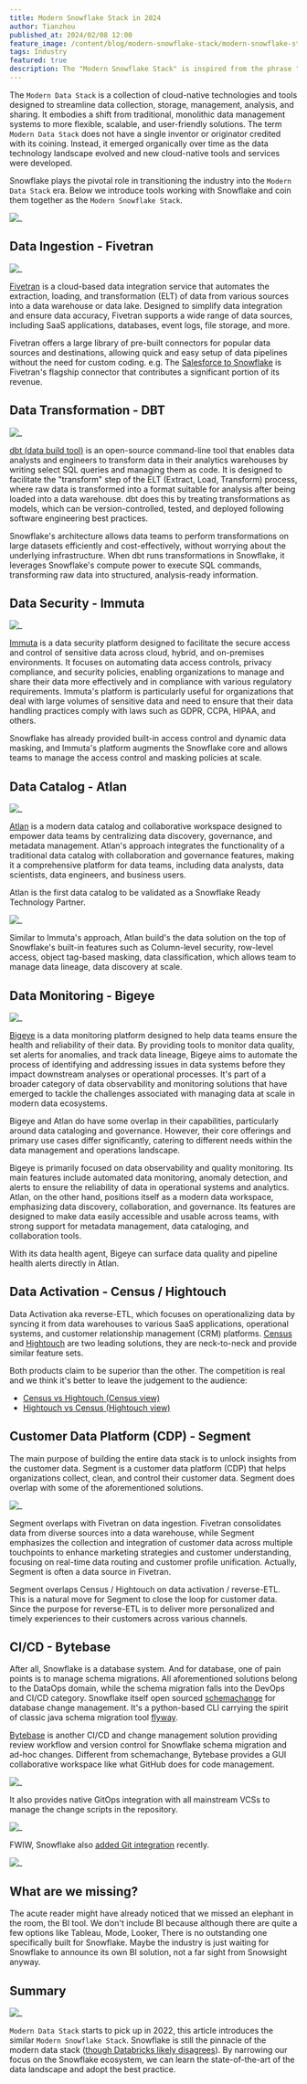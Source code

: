 ```yaml
---
title: Modern Snowflake Stack in 2024
author: Tianzhou
published_at: 2024/02/08 12:00
feature_image: /content/blog/modern-snowflake-stack/modern-snowflake-stack.webp
tags: Industry
featured: true
description: The "Modern Snowflake Stack" is inspired from the phrase "Modern Data Stack", refers to a set of technologies and tools built around Snowflake, a cloud-based data warehousing solution, to enable efficient data storage, processing, and analytics.
---
```


The `Modern Data Stack` is a collection of cloud-native technologies and tools designed to streamline data collection, storage, management, analysis, and sharing. It embodies a shift from traditional, monolithic data management systems to more flexible, scalable, and user-friendly solutions. The term `Modern Data Stack` does not have a single inventor or originator credited with its coining. Instead, it emerged organically over time as the data technology landscape evolved and new cloud-native tools and services were developed.

Snowflake plays the pivotal role in transitioning the industry into the `Modern Data Stack` era. Below we introduce tools working
with Snowflake and coin them together as the `Modern Snowflake Stack`.

![_](/content/blog/modern-snowflake-stack/modern-snowflake-stack.webp)

## Data Ingestion - Fivetran

![_](/content/blog/modern-snowflake-stack/fivetran.webp)

[Fivetran](https://www.fivetran.com/) is a cloud-based data integration service that automates the extraction, loading, and transformation (ELT) of data from various sources into a data warehouse or data lake. Designed to simplify data integration and ensure data accuracy, Fivetran supports a wide range of data sources, including SaaS applications, databases, event logs, file storage, and more.

Fivetran offers a large library of pre-built connectors for popular data sources and destinations, allowing quick and easy setup of data pipelines without the need for custom coding. e.g. The [Salesforce to Snowflake](https://www.fivetran.com/connector-warehouse/salesforce-snowflake-data-cloud) is Fivetran's flagship connector that contributes a significant portion of its revenue.

## Data Transformation - DBT

![_](/content/blog/modern-snowflake-stack/dbt.webp)

[dbt (data build tool)](https://www.getdbt.com/) is an open-source command-line tool that enables data analysts and engineers to transform data in their analytics warehouses by writing select SQL queries and managing them as code. It is designed to facilitate the "transform" step of the ELT (Extract, Load, Transform) process, where raw data is transformed into a format suitable for analysis after being loaded into a data warehouse. dbt does this by treating transformations as models, which can be version-controlled, tested, and deployed following software engineering best practices.

Snowflake's architecture allows data teams to perform transformations on large datasets efficiently and cost-effectively, without worrying about the underlying infrastructure. When dbt runs transformations in Snowflake, it leverages Snowflake's compute power to execute SQL commands, transforming raw data into structured, analysis-ready information.

## Data Security - Immuta

![_](/content/blog/modern-snowflake-stack/immuta.webp)

[Immuta](https://www.immuta.com/) is a data security platform designed to facilitate the secure access and control of sensitive data across cloud, hybrid, and on-premises environments. It focuses on automating data access controls, privacy compliance, and security policies, enabling organizations to manage and share their data more effectively and in compliance with various regulatory requirements. Immuta's platform is particularly useful for organizations that deal with large volumes of sensitive data and need to ensure that their data handling practices comply with laws such as GDPR, CCPA, HIPAA, and others.

Snowflake has already provided built-in access control and dynamic data masking, and Immuta's platform augments the Snowflake core and allows teams to manage the access control and masking policies at scale.

## Data Catalog - Atlan

![_](/content/blog/modern-snowflake-stack/atlan.webp)

[Atlan](https://atlan.com/) is a modern data catalog and collaborative workspace designed to empower data teams by centralizing data discovery, governance, and metadata management. Atlan's approach integrates the functionality of a traditional data catalog with collaboration and governance features, making it a comprehensive platform for data teams, including data analysts, data scientists, data engineers, and business users.

Atlan is the first data catalog to be validated as a Snowflake Ready Technology Partner.

![_](/content/blog/modern-snowflake-stack/atlan-snowflake.webp)

Similar to Immuta's approach, Atlan build's the data solution on the top of Snowflake's built-in features such as Column-level security, row-level access, object tag-based masking, data classification, which allows team to manage data lineage, data discovery at scale.

## Data Monitoring - Bigeye

![_](/content/blog/modern-snowflake-stack/bigeye.webp)

[Bigeye](https://www.bigeye.com/) is a data monitoring platform designed to help data teams ensure the health and reliability of their data. By providing tools to monitor data quality, set alerts for anomalies, and track data lineage, Bigeye aims to automate the process of identifying and addressing issues in data systems before they impact downstream analyses or operational processes. It's part of a broader category of data observability and monitoring solutions that have emerged to tackle the challenges associated with managing data at scale in modern data ecosystems.

Bigeye and Atlan do have some overlap in their capabilities, particularly around data cataloging and governance. However, their core offerings and primary use cases differ significantly, catering to different needs within the data management and operations landscape.

Bigeye is primarily focused on data observability and quality monitoring. Its main features include automated data monitoring, anomaly detection, and alerts to ensure the reliability of data in operational systems and analytics. Atlan, on the other hand, positions itself as a modern data workspace, emphasizing data discovery, collaboration, and governance. Its features are designed to make data easily accessible and usable across teams, with strong support for metadata management, data cataloging, and collaboration tools.

With its data health agent, Bigeye can surface data quality and pipeline health alerts directly in Atlan.

## Data Activation - Census / Hightouch

Data Activation aka reverse-ETL, which focuses on operationalizing data by syncing it from data warehouses to various SaaS applications, operational systems, and customer relationship management (CRM) platforms. [Census](https://www.getcensus.com/) and [Hightouch](https://hightouch.com/) are two leading solutions, they are neck-to-neck and provide similar feature sets.


Both products claim to be superior than the other. The competition is real and we think it's better to leave the judgement to the audience:
* [Census vs Hightouch (Census view)](https://www.getcensus.com/compare/census-vs-hightouch)
* [Hightouch vs Census (Hightouch view)](https://hightouch.com/blog/hightouch-vs-census)


## Customer Data Platform (CDP) - Segment

The main purpose of building the entire data stack is to unlock insights from the customer data. Segment is a customer data platform (CDP) that helps organizations collect, clean, and control their customer data. Segment does overlap with some of the aforementioned solutions.

![_](/content/blog/modern-snowflake-stack/segment.webp)

Segment overlaps with Fivetran on data ingestion. Fivetran consolidates data from diverse sources into a data warehouse, while Segment emphasizes the collection and integration of customer data across multiple touchpoints to enhance marketing strategies and customer understanding, focusing on real-time data routing and customer profile unification. Actually, Segment is often a data source in Fivetran.

Segment overlaps Census / Hightouch on data activation / reverse-ETL. This is a natural move for Segment to close the loop for
customer data. Since the purpose for reverse-ETL is to deliver more personalized and timely experiences to their customers across various channels.

## CI/CD - Bytebase

After all, Snowflake is a database system. And for database, one of pain points is to manage schema migrations. All aforementioned solutions belong to the DataOps domain, while the schema migration falls into the DevOps and CI/CD category. Snowflake itself open sourced [schemachange](https://github.com/Snowflake-Labs/schemachange) for database change management. It's a python-based CLI
 carrying the spirit of classic java schema migration tool [flyway](https://github.com/flyway/flyway).

[Bytebase](/) is another CI/CD and change management solution providing review workflow and version control for Snowflake schema migration and ad-hoc changes. Different from schemachange, Bytebase provides a GUI collaborative workspace like what GitHub does for code management.

![_](/content/blog/modern-snowflake-stack/snowflake-issue.webp)

It also provides native GitOps integration with all mainstream VCSs to manage the change scripts in the repository.

![_](/content/docs/tutorials/database-change-management-with-snowflake-and-github/vscode-create-table.webp)

FWIW, Snowflake also [added Git integration](https://www.snowflake.com/blog/snowflake-expands-developer-programmability-snowpark-container-services/) recently.

![_](/content/blog/modern-snowflake-stack/snowflake-git.webp)

## What are we missing?

The acute reader might have already noticed that we missed an elephant in the room, the BI tool. We don't include BI because
although there are quite a few options like Tableau, Mode, Looker, There is no outstanding one specifically built for Snowflake.
Maybe the industry is just waiting for Snowflake to announce its own BI solution, not a far sight from Snowsight anyway.


## Summary

![_](/content/blog/modern-snowflake-stack/google-trend.webp)

`Modern Data Stack` starts to pick up in 2022, this article introduces the similar `Modern Snowflake Stack`.
Snowflake is still the pinnacle of the modern data stack ([though Databricks likely disagrees](https://www.databricks.com/databricks-vs-snowflake)). By narrowing our focus on the Snowflake ecosystem, we can learn the state-of-the-art of the data landscape
and adopt the best practice.
